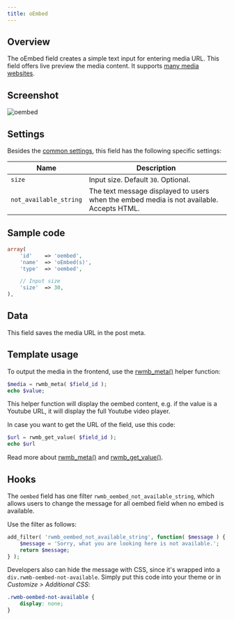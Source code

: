 ```yaml
---
title: oEmbed
---
```


## Overview

The oEmbed field creates a simple text input for entering media URL. This field offers live preview the media content. It supports [many media websites](https://codex.wordpress.org/Embeds).

## Screenshot

![oembed](https://i.imgur.com/F64cxNe.png)

## Settings

Besides the [common settings](/creating-fields-with-code/#field-settings), this field has the following specific settings:

Name | Description
--- | ---
`size` | Input size. Default `30`. Optional.
`not_available_string` | The text message displayed to users when the embed media is not available. Accepts HTML.

## Sample code

```php
array(
    'id'    => 'oembed',
    'name'  => 'oEmbed(s)',
    'type'  => 'oembed',

    // Input size
    'size'  => 30,
),
```

## Data

This field saves the media URL in the post meta.

## Template usage

To output the media in the frontend, use the [rwmb_meta()](/functions/rwmb-meta/) helper function:

```php
$media = rwmb_meta( $field_id );
echo $value;
```

This helper function will display the oembed content, e.g. if the value is a Youtube URL, it will display the full Youtube video player.

In case you want to get the URL of the field, use this code:

```php
$url = rwmb_get_value( $field_id );
echo $url
```

Read more about [rwmb_meta()](/functions/rwmb-meta/) and [rwmb_get_value()](/functions/rwmb-get-value/).

## Hooks

The `oembed` field has one filter `rwmb_oembed_not_available_string`, which allows users to change the message for all oembed field when no embed is available.

Use the filter as follows:

```php
add_filter( 'rwmb_oembed_not_available_string', function( $message ) {
    $message = 'Sorry, what you are looking here is not available.';
    return $message;
} );
```

Developers also can hide the message with CSS, since it's wrapped into a `div.rwmb-oembed-not-available`. Simply put this code into your theme or in *Customize > Additional CSS*:

```css
.rwmb-oembed-not-available {
    display: none;
}
```
